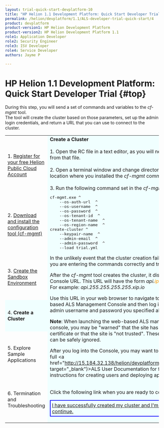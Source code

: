 ```yaml
---
layout: trial-quick-start-devplatform-10
title: "HP Helion 1.1 Development Platform: Quick Start Developer Trial Step 4"
permalink: /helion/devplatform/1.1/ALS-developer-trial-quick-start/4
product: devplatform
product-version1: HP Helion Development Platform
product-version2: HP Helion Development Platform 1.1
role1: Application Developer
role2: Security Engineer
role3: ISV Developer 
role4: Service Developer
authors: Jayme P

---
```

<!--UNDER REVISION-->

<script>
function PageRefresh {
onLoad="window.refresh"
}
PageRefresh();
</script>

# HP Helion 1.1 Development Platform: Quick Start Developer Trial {#top}

During this step, you will send a set of commands and variables to the <i>cf-mgmt</i> tool. <br />The tool will create the cluster based on those parameters, set up the admin login credentials, and return a URL that you can use to connect to the cluster. 

<table>
<tr><td>
1. <a href="http://15.184.32.138/helion/devplatform/1.1/ALS-developer-trial-quick-start/2">Register for your free Helion Public Cloud Account</a>

</td><td rowspan="6" style="background-color: #F0FFFF;"><b>Create a Cluster</b>
<br />
<br />
1. Open the RC file in a text editor, as you will need values from that file.
<br />
<br />
2. Open a terminal window and change directory to the location where you installed the <i>cf-mgmt</i> command-line tool.
<br />
<br />
3. Run the following command set in the <i>cf-mgmt</i> tool. 
	
<pre>
cf-mgmt.exe ^
	--os-auth-url <OS_AUTH_URL from openstackrc> ^
	--os-username <OS_USERNAME from openstackrc> ^
	--os-password <OpenStack password> ^
	--os-tenant-id <OS_TENANT_ID from openstackrc> ^
	--os-tenant-name <OS_TENANT_NAME from openstackrc> ^
	--os-region-name <OS_REGION_NAME from openstackrc> ^
create-cluster ^
	--keypair-name <name of keypair created earlier> ^
	--admin-email <emailaddress for admin user> ^
	--admin-password <password for admin user> ^
	--load trial.yml
</pre>
In the unlikely event that the cluster creation fails, verify that you are entering the commands correctly and try again. 

<p>
After the <i>cf-mgmt</i> tool creates the cluster, it displays the ALS Console URL. This URL will have the form <i>api.<span style="color:#ff9900">ipaddress</span>.xip.io</i>  <br />For example: <i>api.255.255.255.255.xip.io</i></p><p> Use this URL in your web browser to navigate to the web-based ALS Management Console and then log in using the admin username and password you specified above. </p><p><b>Note</b>: When launching the web-based ALS management console, you may be "warned" that the site has a self-signed certificate or that the site is "not trusted". These "warnings" can be safely ignored. </p>

After you log into the Console, you may want to reference the full <a href="http://15.184.32.138/helion/devplatform/1.1/als/user/" target="_blank")>ALS User Documentation</a> for further instructions for creating users and deploying applications.
<br />
<br />

Click the following link when you are ready to continue.
<p style="border: 2px solid blue; padding: 5px;"><u><a href="http://15.184.32.138/helion/devplatform/1.1/ALS-developer-trial-quick-start/5">I have successfully created my cluster and I'm ready to continue.</a></u></p>
</td></tr>
<tr><td>
2. <a href="http://15.184.32.138/helion/devplatform/1.1/ALS-developer-trial-quick-start/2">Download and install the configuration tool (cf-mgmt)</a>
</td></tr>
<tr><td>
3. <a href="http://15.184.32.138/helion/devplatform/1.1/ALS-developer-trial-quick-start/3">Create the Sandbox Environment</a>
</td>
<tr><td  style="background-color: #F0FFFF;">
4. <b>Create a Cluster</b>
</td></tr>
<tr><td>
5. Explore Sample Applications
</td></tr>
<tr><td>
6. Termination and Troubleshooting
</td>
</tr></table>